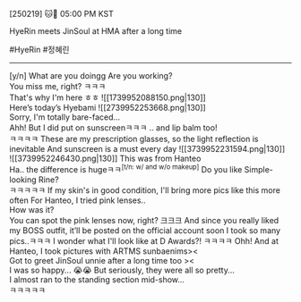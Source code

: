 [250219] 🐱💭 05:00 PM KST
   
   HyeRin meets JinSoul at HMA after a long time 
   
   #HyeRin #정혜린
   ___
   
[y/n] What are you doingg
Are you working?  
You miss me, right? ㅋㅋㅋ  
That's why I'm here ㅎㅎ
![[1739952088150.png|130]]  
Here’s today’s Hyebami
![[2739952253668.png|130]]  
Sorry, I'm totally bare-faced...  
Ahh!
But I did put on sunscreenㅋㅋㅋ
.. and lip balm too!  
ㅋㅋㅋㅋ
These are my prescription glasses, so the light reflection is inevitable
And sunscreen is a must every day
![[3739952231594.png|130]]  
![[3739952246430.png|130]]
This was from Hanteo  
Ha.. the difference is hugeㅋㅋ<sup>[t/n: w/ and w/o makeup]</sup>
Do you like Simple-looking Rine?  
ㅋㅋㅋㅋㅋ If my skin's in good condition, I'll bring more pics like this more often
For Hanteo, I tried pink lenses..  
How was it?  
You can spot the pink lenses now, right?
크크크
And since you really liked my BOSS outfit, it’ll be posted on the official account soon
I took so many pics..ㅋㅋㅋ
I wonder what I'll look like at D Awards?!
ㅋㅋㅋㅋ
Ohh! And at Hanteo, I took pictures with ARTMS sunbaenims><  
Got to greet JinSoul unnie after a long time too ><  
I was so happy... 😭😭
But seriously, they were all so pretty...  
I almost ran to the standing section mid-show...  
ㅋㅋㅋㅋㅋ